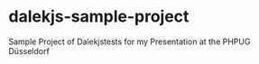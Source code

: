 dalekjs-sample-project
======================

Sample Project of Dalekjstests for my Presentation at the PHPUG Düsseldorf
